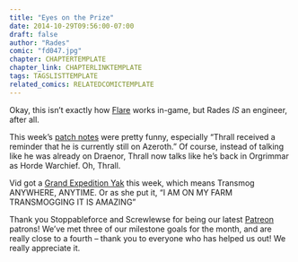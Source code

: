 ```yaml
---
title: "Eyes on the Prize"
date: 2014-10-29T09:56:00-07:00
draft: false
author: "Rades"
comic: "fd047.jpg"
chapter: CHAPTERTEMPLATE
chapter_link: CHAPTERLINKTEMPLATE
tags: TAGSLISTTEMPLATE
related_comics: RELATEDCOMICTEMPLATE
---
```


Okay, this isn’t exactly how [Flare](http://www.wowhead.com/spell=1543/flare) works in-game, but Rades *IS* an engineer, after all.


This week’s [patch notes](https://us.battle.net/wow/en/blog/16549669/603-patch-notes-10-27-2014) were pretty funny, especially “Thrall received a reminder that he is currently still on Azeroth.” Of course, instead of talking like he was already on Draenor, Thrall now talks like he’s back in Orgrimmar as Horde Warchief. Oh, Thrall.


Vid got a [Grand Expedition Yak](https://www.wowhead.com/item=84101/reins-of-the-grand-expedition-yak) this week, which means Transmog ANYWHERE, ANYTIME. Or as she put it, “I AM ON MY FARM TRANSMOGGING IT IS AMAZING”


Thank you Stoppableforce and Screwlewse for being our latest [Patreon](http://www.patreon.com/fromdraenor) patrons! We’ve met three of our milestone goals for the month, and are really close to a fourth – thank you to everyone who has helped us out! We really appreciate it.

